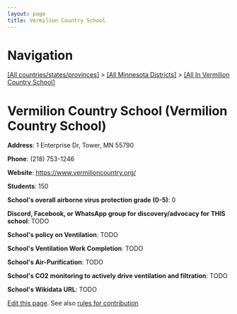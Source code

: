 ```yaml
---
layout: page
title: Vermilion Country School
---
```

# Navigation

[[All countries/states/provinces]](../../..) > [[All Minnesota Districts]](../..) > [[All In Vermilion Country School]](..)

# Vermilion Country School (Vermilion Country School)

**Address**: 1 Enterprise Dr, Tower, MN 55790

**Phone**: (218) 753-1246

**Website**: <https://www.vermilioncountry.org/>

**Students**: 150

**School's overall airborne virus protection grade (0-5)**: 0

**Discord, Facebook, or WhatsApp group for discovery/advocacy for THIS school**: TODO

**School's policy on Ventilation**: TODO

**School's Ventilation Work Completion**: TODO

**School's Air-Purification**: TODO

**School's CO2 monitoring to actively drive ventilation and filtration**: TODO

**School's Wikidata URL**: TODO


[Edit this page](https://github.com/ventilate-schools/MN/edit/main/./Vermilion_Country_School/Vermilion_Country_School.md). See also [rules for contribution](../../../contribution-rules/)
